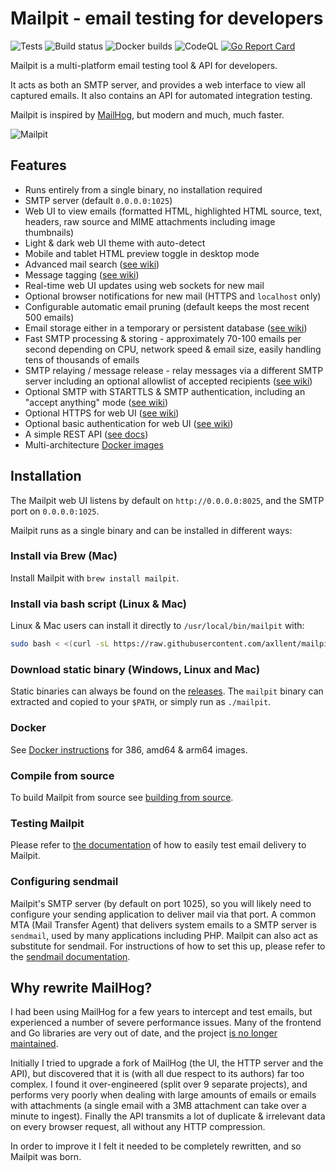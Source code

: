 # Mailpit - email testing for developers

![Tests](https://github.com/axllent/mailpit/actions/workflows/tests.yml/badge.svg)
![Build status](https://github.com/axllent/mailpit/actions/workflows/release-build.yml/badge.svg)
![Docker builds](https://github.com/axllent/mailpit/actions/workflows/build-docker.yml/badge.svg)
![CodeQL](https://github.com/axllent/mailpit/actions/workflows/codeql-analysis.yml/badge.svg)
[![Go Report Card](https://goreportcard.com/badge/github.com/axllent/mailpit)](https://goreportcard.com/report/github.com/axllent/mailpit)

Mailpit is a multi-platform email testing tool & API for developers.

It acts as both an SMTP server, and provides a web interface to view all captured emails. It also contains an API for automated integration testing.

Mailpit is inspired by [MailHog](#why-rewrite-mailhog), but modern and much, much faster.

![Mailpit](https://raw.githubusercontent.com/axllent/mailpit/develop/docs/screenshot.png)


## Features

- Runs entirely from a single binary, no installation required
- SMTP server (default `0.0.0.0:1025`)
- Web UI to view emails (formatted HTML, highlighted HTML source, text, headers, raw source and MIME attachments including image thumbnails)
- Light & dark web UI theme with auto-detect
- Mobile and tablet HTML preview toggle in desktop mode
- Advanced mail search ([see wiki](https://github.com/axllent/mailpit/wiki/Mail-search))
- Message tagging ([see wiki](https://github.com/axllent/mailpit/wiki/Tagging))
- Real-time web UI updates using web sockets for new mail
- Optional browser notifications for new mail (HTTPS and `localhost` only)
- Configurable automatic email pruning (default keeps the most recent 500 emails)
- Email storage either in a temporary or persistent database ([see wiki](https://github.com/axllent/mailpit/wiki/Email-storage))
- Fast SMTP processing & storing - approximately 70-100 emails per second depending on CPU, network speed & email size, easily handling tens of thousands of emails
- SMTP relaying / message release - relay messages via a different SMTP server including an optional allowlist of accepted recipients ([see wiki](https://github.com/axllent/mailpit/wiki/SMTP-relay))
- Optional SMTP with STARTTLS & SMTP authentication, including an "accept anything" mode ([see wiki](https://github.com/axllent/mailpit/wiki/SMTP-with-STARTTLS-and-authentication))
- Optional HTTPS for web UI ([see wiki](https://github.com/axllent/mailpit/wiki/HTTPS))
- Optional basic authentication for web UI ([see wiki](https://github.com/axllent/mailpit/wiki/Basic-authentication))
- A simple REST API ([see docs](docs/apiv1/README.md))
- Multi-architecture [Docker images](https://github.com/axllent/mailpit/wiki/Docker-images)


## Installation

The Mailpit web UI listens by default on `http://0.0.0.0:8025`, and the SMTP port on `0.0.0.0:1025`.

Mailpit runs as a single binary and can be installed in different ways:


### Install via Brew (Mac)

Install Mailpit with `brew install mailpit`.


### Install via bash script (Linux & Mac)

Linux & Mac users can install it directly to `/usr/local/bin/mailpit` with:

```bash
sudo bash < <(curl -sL https://raw.githubusercontent.com/axllent/mailpit/develop/install.sh)
```


### Download static binary (Windows, Linux and Mac)

Static binaries can always be found on the [releases](https://github.com/axllent/mailpit/releases/latest). The `mailpit` binary can extracted and copied to your `$PATH`, or simply run as `./mailpit`.


### Docker

See [Docker instructions](https://github.com/axllent/mailpit/wiki/Docker-images) for 386, amd64 & arm64 images.


### Compile from source

To build Mailpit from source see [building from source](https://github.com/axllent/mailpit/wiki/Building-from-source).


### Testing Mailpit

Please refer to [the documentation](https://github.com/axllent/mailpit/wiki/Testing-Mailpit) of how to easily test email delivery to Mailpit.


### Configuring sendmail

Mailpit's SMTP server (by default on port 1025), so you will likely need to configure your sending application to deliver mail via that port. A common MTA (Mail Transfer Agent) that delivers system emails to a SMTP server is `sendmail`, used by many applications including PHP. Mailpit can also act as substitute for sendmail. For instructions of how to set this up, please refer to the [sendmail documentation](https://github.com/axllent/mailpit/wiki/Configuring-sendmail).


## Why rewrite MailHog?

I had been using MailHog for a few years to intercept and test emails, but experienced a number of severe performance issues. Many of the frontend and Go libraries are very out of date, and the project [is no longer maintained](https://github.com/mailhog/MailHog/issues/442#issuecomment-1493415258).

Initially I tried to upgrade a fork of MailHog (the UI, the HTTP server and the API), but discovered that it is (with all due respect to its authors) far too complex. I found it over-engineered (split over 9 separate projects), and performs very poorly when dealing with large amounts of emails or emails with attachments (a single email with a 3MB attachment can take over a minute to ingest). Finally the API transmits a lot of duplicate & irrelevant data on every browser request, all without any HTTP compression.

In order to improve it I felt it needed to be completely rewritten, and so Mailpit was born.
